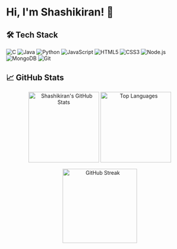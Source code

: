 # Hi, I'm Shashikiran! 👋

## 🛠️ Tech Stack

![C](https://img.shields.io/badge/-C-A8B9CC?logo=c&logoColor=white&style=flat)
![Java](https://img.shields.io/badge/-Java-007396?logo=java&logoColor=white&style=flat)
![Python](https://img.shields.io/badge/-Python-3776AB?logo=python&logoColor=white&style=flat)
![JavaScript](https://img.shields.io/badge/-JavaScript-F7DF1E?logo=javascript&logoColor=black&style=flat)
![HTML5](https://img.shields.io/badge/-HTML5-E34F26?logo=html5&logoColor=white&style=flat)
![CSS3](https://img.shields.io/badge/-CSS3-1572B6?logo=css3&logoColor=white&style=flat)
![Node.js](https://img.shields.io/badge/-Node.js-339933?logo=node.js&logoColor=white&style=flat)
![MongoDB](https://img.shields.io/badge/-MongoDB-47A248?logo=mongodb&logoColor=white&style=flat)
![Git](https://img.shields.io/badge/-Git-F05032?logo=git&logoColor=white&style=flat)


## 📈 GitHub Stats
<p align="center">
  <img src="https://github-readme-stats.vercel.app/api?username=Shashikiran62&show_icons=true&theme=radical" alt="Shashikiran's GitHub Stats" height="190" />
    <img src="https://github-readme-stats.vercel.app/api/top-langs/?username=Shashikiran62&layout=compact&theme=radical" alt="Top Languages" height="190" />

</p>

<p align="center">
  <img src="https://github-readme-streak-stats.herokuapp.com/?user=Shashikiran62&theme=radical" alt="GitHub Streak" height="200" />
 
</p>





